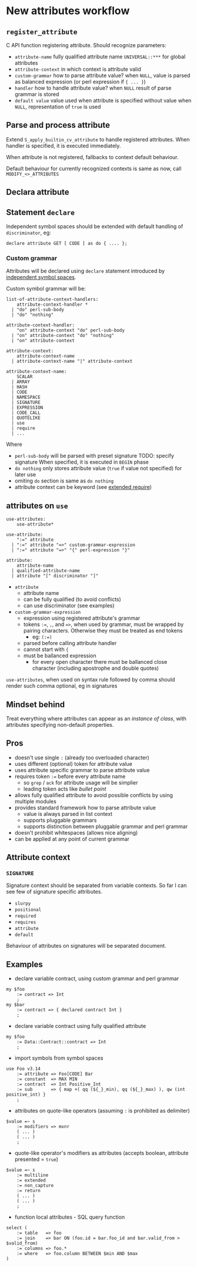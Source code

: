 
# New attributes workflow

## `register_attribute`

C API function registering attribute. Should recognize parameters:

- `attribute-name`
  fully qualified attribute name
  `UNIVERSAL::***` for global attributes
- `attribute-context`
  in which context is attribute valid
- `custom-grammar` how to parse attribute value?
  when `NULL`, value is parsed as balanced expression (or perl expression if `{ ... }`)
- `handler` how to handle attribute value?
  when `NULL` result of parse grammar is stored
- `default value` value used when attribute is specified without value
  when `NULL`, representation of `true` is used

## Parse and process attribute

Extend `S_apply_builtin_cv_attribute` to handle registered attributes.
When handler is specified, it is executed immediately.

When attribute is not registered, fallbacks to context default behaviour.

Default behaviour for currently recognized contexts is same as now,
call `MODIFY_<>_ATTRIBUTES`

## Declara attribute

## Statement `declare`

Independent symbol spaces should be extended with default handling
of `discriminator`, eg:

```
declare attribute GET [ CODE ] as do { .... };
```

### Custom grammar

Attributes will be declared using `declare` statement introduced by
[independent symbol spaces](../independent-symbol-spaces/README.md).

Custom symbol grammar will be:
```
list-of-attribute-context-handlers:
    attribute-context-handler *
  | "do" perl-sub-body
  | "do" "nothing"

attribute-context-handler:
    "on" attribute-context "do" perl-sub-body
  | "on" attribute-context "do" "nothing"
  | "on" attribute-context

attribute-context:
    attribute-context-name
  | attribute-context-name "|" attribute-context

attribute-context-name:
    SCALAR
  | ARRAY
  | HASH
  | CODE
  | NAMESPACE
  | SIGNATURE
  | EXPRESSION
  | CODE_CALL
  | QUOTELIKE
  | use
  | require
  | ...

```

Where
- `perl-sub-body` will be parsed with preset signature
  TODO: specify signature
  When specified, it is executed in `BEGIN` phase
- `do nothing` only stores attribute value (`true` if value not specified) for later use
- omiting `do` section is same as `do nothing`
- attribute context can be keyword (see [extended require](../../extended-require/README.md))

## attributes on `use`

```
use-attributes:
    use-attribute*

use-attribute:
    ":=" attribute
  | ":=" attribute "=>" custom-grammar-expression
  | ":=" attribute "=>" "{" perl-expression "}"

attribute:
    attribute-name
  | qualified-attribute-name
  | attribute "[" discriminator "]"

```

- `attribute`
  - attribute name
  - can be fully qualified (to avoid conflicts)
  - can use discriminator (see examples)
- `custom-grammar-expression`
  - expression using registered attribute's grammar
  - tokens `:=`, `,`, and `=>`, when used by grammar, must be wrapped
    by pairing characters. Otherwise they must be treated as end tokens
    - eg: `(:=)`
  - parsed before calling attribute handler
  - cannot start with `{`
  - must be ballanced expression
    - for every open character there must be ballanced close character
      (including apostrophe and double quotes)

`use-attributes`, when used on syntax rule followed by comma should
render such comma optional, eg in signatures

## Mindset behind

Treat everything where attributes can appear as an _instance of class_,
with attributes specifying non-default properties.

## Pros

- doesn't use single `:` (already too overloaded character)
- uses different (optional) token for attribute value
- uses attribute specific grammar to parse attribute value
- requires token `:=` before every attribute name
  - so `grep` / `ack` for attribute usage will be simplier
  - leading token acts like _bullet point_
- allows fully qualified attribute to avoid possible conflicts by using
  multiple modules
- provides standard framework how to parse attribute value
  - value is always parsed in list context
  - supports pluggable grammars
  - supports distinction between pluggable grammar and perl grammar
- doesn't prohibit whitespaces (allows nice aligning)
- can be applied at any point of current grammar

## Attribute context

### `SIGNATURE`

Signature context should be separated from variable contexts.
So far I can see few of signature specific attributes.

- `slurpy`
- `positional`
- `required`
- `requires`
- `attribute`
- `default`

Behaviour of attributes on signatures will be separated document.

## Examples

- declare variable contract, using custom grammar and perl grammar
```
my $foo
    := contract => Int
    ;
my $bar
    := contract => { declared contract Int }
    ;
```

- declare variable contract using fully qualified attribute
```
my $foo
    := Data::Contract::contract => Int
    ;
```

- import symbols from symbol spaces
```
use Foo v3.14
    := attribute => Foo[CODE] Bar
    := constant  => MAX MIN
    := contract  => Int Positive_Int
    := sub       => { map +( qq (${_}_min), qq (${_}_max) ), qw (int positive_int) }
    ;
```

- attributes on quote-like operators (assuming `:` is prohibited as delimiter)
```
$value =~ s
    := modifiers => mxnr
    ( ... )
    ( ... )
    ;
```

- quote-like operator's modifiers as attributes
  (accepts boolean, attribute presented = `true`)
```
$value =~ s
    := multiline
    := extended
    := non_capture
    := return
    ( ... )
    ( ... )
    ;
```

- function local attributes - SQL query function
```
select (
    := table   => foo
    := join    => bar ON (foo.id = bar.foo_id and bar.valid_from > $valid_from)
    := columns => foo.*
    := where   => foo.column BETWEEN $min AND $max
)
```

